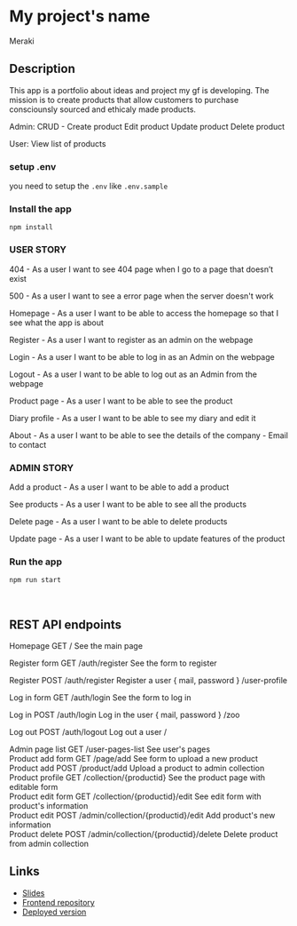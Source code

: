# My project's name

Meraki

## Description

This app is a portfolio about ideas and project my gf is developing.
The mission is to create products that allow customers to purchase consciounsly sourced and ethicaly made products.

Admin: 
CRUD - 
Create product
Edit product
Update product
Delete product

User:
View list of products

### setup .env

you need to setup the `.env` like `.env.sample`
​

### Install the app

```
npm install
```

### USER STORY

404 - As a user I want to see 404 page when I go to a page that doesn’t exist

500 - As a user I want to see a error page when the server doesn't work

Homepage - As a user I want to be able to access the homepage so that I see what the app is about

Register - As a user I want to register as an admin on the webpage

Login - As a user I want to be able to log in as an Admin on the webpage

Logout - As a user I want to be able to log out as an Admin from the webpage

Product page - As a user I want to be able to see the product 

Diary profile - As a user I want to be able to see my diary and edit it

About - As a user I want to be able to see the details of the company - Email to contact

### ADMIN STORY

Add a product - As a user I want to be able to add a product

See products - As a user I want to be able to see all the products

Delete page - As a user I want to be able to delete products

Update page - As a user I want to be able to update features of the product



### Run the app

```
npm run start
```

​

## REST API endpoints

Homepage	GET	/	See the main page		

Register form	GET	/auth/register	See the form to register		

Register	POST	/auth/register	Register a user	{ mail, password }	/user-profile

Log in form	GET	/auth/login	See the form to log in		

Log in	POST	/auth/login	Log in the user	{ mail, password }	/zoo

Log out	POST	/auth/logout	Log out a user		/

Admin page list	GET	/user-pages-list	See user's pages		
Product add form	GET	/page/add	See form to upload a new product		
Product add	POST	/product/add	Upload a product to admin collection	
Product profile	GET	/collection/{productid}	See the product page with editable form		
Product edit form	GET	/collection/{productid}/edit	See edit form with product's information		
Product edit	POST	/admin/collection/{productid}/edit	Add product's new information	
Product delete	POST	/admin/collection/{productid}/delete	Delete product from admin collection
​					
## Links

- [Slides]()
- [Frontend repository]()
- [Deployed version]()
